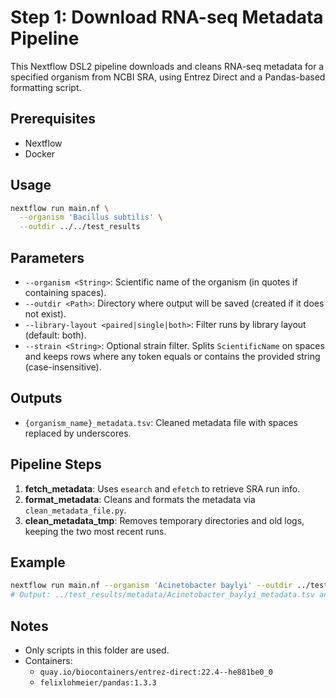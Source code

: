 # Step 1: Download RNA-seq Metadata Pipeline

This Nextflow DSL2 pipeline downloads and cleans RNA-seq metadata for a specified organism from NCBI SRA, using Entrez Direct and a Pandas-based formatting script.

## Prerequisites

- Nextflow
- Docker

## Usage

```bash
nextflow run main.nf \
  --organism 'Bacillus subtilis' \
  --outdir ../../test_results
```

## Parameters

- `--organism <String>`: Scientific name of the organism (in quotes if containing spaces).
- `--outdir <Path>`: Directory where output will be saved (created if it does not exist).
- `--library-layout <paired|single|both>`: Filter runs by library layout (default: both).
- `--strain <String>`: Optional strain filter. Splits `ScientificName` on spaces and keeps rows where any token equals or contains the provided string (case-insensitive).

## Outputs

- `{organism_name}_metadata.tsv`: Cleaned metadata file with spaces replaced by underscores.

## Pipeline Steps

1. **fetch_metadata**: Uses `esearch` and `efetch` to retrieve SRA run info.
2. **format_metadata**: Cleans and formats the metadata via `clean_metadata_file.py`.
3. **clean_metadata_tmp**: Removes temporary directories and old logs, keeping the two most recent runs.

## Example

```bash
nextflow run main.nf --organism 'Acinetobacter baylyi' --outdir ../test_results --library_layout paired --strain 'baylyi' -resume
# Output: ../test_results/metadata/Acinetobacter_baylyi_metadata.tsv and sample_id.csv (filtered)
```

## Notes

- Only scripts in this folder are used.
- Containers:
  - `quay.io/biocontainers/entrez-direct:22.4--he881be0_0`
  - `felixlohmeier/pandas:1.3.3`
